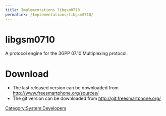 ```yaml
---
title: Implementations libgsm0710
permalink: /Implementations/libgsm0710/
---
```


libgsm0710
==========

A protocol engine for the 3GPP 07.10 Multiplexing protocol.

Download
========

-   The last released version can be downloaded from <http://www.freesmartphone.org/sources/>
-   The git version can be downloaded from <http://git.freesmartphone.org/>

[Category:System Developers](/Category:System_Developers "wikilink")